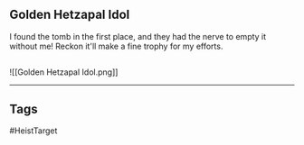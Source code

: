 ## Golden Hetzapal Idol
I found the tomb in the first place, and they had the nerve to empty it without me! 
Reckon it'll make a fine trophy for my efforts.
## 
![[Golden Hetzapal Idol.png]]

---
## Tags
#HeistTarget